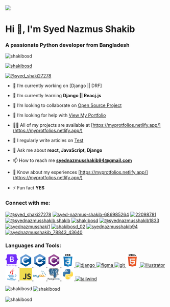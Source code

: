 <img src="https://arturssmirnovs.github.io/github-profile-readme-generator/images/banner_img.png">
<h1 align="left">Hi 👋, I'm Syed Nazmus Shakib</h1>
<h3 align="left">A passionate Python developer from Bangladesh</h3>

<p align="left"> <img src="https://komarev.com/ghpvc/?username=shakibosd&label=Profile%20views&color=0e75b6&style=flat" alt="shakibosd" /> </p>

<p align="left"> <a href="https://github.com/ryo-ma/github-profile-trophy"><img src="https://github-profile-trophy.vercel.app/?username=shakibosd" alt="shakibosd" /></a> </p>

<p align="left"> <a href="https://twitter.com/@syed_shaki27278" target="blank"><img src="https://img.shields.io/twitter/follow/@syed_shaki27278?logo=twitter&style=for-the-badge" alt="@syed_shaki27278" /></a> </p>

- 🔭 I’m currently working on [Django || DRF]

- 🌱 I’m currently learning **Django || Reacj.js**

- 👯 I’m looking to collaborate on [Open Source Project](https://ride-sharing-back-end.vercel.app/)

- 🤝 I’m looking for help with [View My Portfolio](https://myprotfolios.netlify.app/)

- 👨‍💻 All of my projects are available at [https://myprotfolios.netlify.app/](https://myprotfolios.netlify.app/)

- 📝 I regularly write articles on [Test](Test)

- 💬 Ask me about **react, JavaScript, Django**

- 📫 How to reach me **syednazmusshakib94@gmail.com**

- 📄 Know about my experiences [https://myprotfolios.netlify.app/](https://myprotfolios.netlify.app/)

- ⚡ Fun fact **YES**

<h3 align="left">Connect with me:</h3>
<p align="left">
<a href="https://twitter.com/@syed_shaki27278" target="blank"><img align="center" src="https://raw.githubusercontent.com/rahuldkjain/github-profile-readme-generator/master/src/images/icons/Social/twitter.svg" alt="@syed_shaki27278" height="30" width="40" /></a>
<a href="https://linkedin.com/in/syed-nazmus-shakib-686985264" target="blank"><img align="center" src="https://raw.githubusercontent.com/rahuldkjain/github-profile-readme-generator/master/src/images/icons/Social/linked-in-alt.svg" alt="syed-nazmus-shakib-686985264" height="30" width="40" /></a>
<a href="https://stackoverflow.com/users/22098781" target="blank"><img align="center" src="https://raw.githubusercontent.com/rahuldkjain/github-profile-readme-generator/master/src/images/icons/Social/stack-overflow.svg" alt="22098781" height="30" width="40" /></a>
<a href="https://fb.com/@syednazmusshakib.shakib" target="blank"><img align="center" src="https://raw.githubusercontent.com/rahuldkjain/github-profile-readme-generator/master/src/images/icons/Social/facebook.svg" alt="@syednazmusshakib.shakib" height="30" width="40" /></a>
<a href="https://instagram.com/shakibosd" target="blank"><img align="center" src="https://raw.githubusercontent.com/rahuldkjain/github-profile-readme-generator/master/src/images/icons/Social/instagram.svg" alt="shakibosd" height="30" width="40" /></a>
<a href="https://www.youtube.com/c/@syednazmusshakib1833" target="blank"><img align="center" src="https://raw.githubusercontent.com/rahuldkjain/github-profile-readme-generator/master/src/images/icons/Social/youtube.svg" alt="@syednazmusshakib1833" height="30" width="40" /></a>
<a href="https://www.hackerrank.com/syednazmusshaki1" target="blank"><img align="center" src="https://raw.githubusercontent.com/rahuldkjain/github-profile-readme-generator/master/src/images/icons/Social/hackerrank.svg" alt="syednazmusshaki1" height="30" width="40" /></a>
<a href="https://codeforces.com/profile/shakibosd_02" target="blank"><img align="center" src="https://raw.githubusercontent.com/rahuldkjain/github-profile-readme-generator/master/src/images/icons/Social/codeforces.svg" alt="shakibosd_02" height="30" width="40" /></a>
<a href="https://www.leetcode.com/syednazmusshakib94" target="blank"><img align="center" src="https://raw.githubusercontent.com/rahuldkjain/github-profile-readme-generator/master/src/images/icons/Social/leet-code.svg" alt="syednazmusshakib94" height="30" width="40" /></a>
<a href="https://discord.gg/syednazmusshakib_78843_43640" target="blank"><img align="center" src="https://raw.githubusercontent.com/rahuldkjain/github-profile-readme-generator/master/src/images/icons/Social/discord.svg" alt="syednazmusshakib_78843_43640" height="30" width="40" /></a>
</p>

<h3 align="left">Languages and Tools:</h3>
<p align="left"> <a href="https://getbootstrap.com" target="_blank" rel="noreferrer"> <img src="https://raw.githubusercontent.com/devicons/devicon/master/icons/bootstrap/bootstrap-plain-wordmark.svg" alt="bootstrap" width="40" height="40"/> </a> <a href="https://www.cprogramming.com/" target="_blank" rel="noreferrer"> <img src="https://raw.githubusercontent.com/devicons/devicon/master/icons/c/c-original.svg" alt="c" width="40" height="40"/> </a> <a href="https://www.w3schools.com/cpp/" target="_blank" rel="noreferrer"> <img src="https://raw.githubusercontent.com/devicons/devicon/master/icons/cplusplus/cplusplus-original.svg" alt="cplusplus" width="40" height="40"/> </a> <a href="https://www.w3schools.com/cs/" target="_blank" rel="noreferrer"> <img src="https://raw.githubusercontent.com/devicons/devicon/master/icons/csharp/csharp-original.svg" alt="csharp" width="40" height="40"/> </a> <a href="https://www.w3schools.com/css/" target="_blank" rel="noreferrer"> <img src="https://raw.githubusercontent.com/devicons/devicon/master/icons/css3/css3-original-wordmark.svg" alt="css3" width="40" height="40"/> </a> <a href="https://www.djangoproject.com/" target="_blank" rel="noreferrer"> <img src="https://cdn.worldvectorlogo.com/logos/django.svg" alt="django" width="40" height="40"/> </a> <a href="https://www.figma.com/" target="_blank" rel="noreferrer"> <img src="https://www.vectorlogo.zone/logos/figma/figma-icon.svg" alt="figma" width="40" height="40"/> </a> <a href="https://git-scm.com/" target="_blank" rel="noreferrer"> <img src="https://www.vectorlogo.zone/logos/git-scm/git-scm-icon.svg" alt="git" width="40" height="40"/> </a> <a href="https://www.w3.org/html/" target="_blank" rel="noreferrer"> <img src="https://raw.githubusercontent.com/devicons/devicon/master/icons/html5/html5-original-wordmark.svg" alt="html5" width="40" height="40"/> </a> <a href="https://www.adobe.com/in/products/illustrator.html" target="_blank" rel="noreferrer"> <img src="https://www.vectorlogo.zone/logos/adobe_illustrator/adobe_illustrator-icon.svg" alt="illustrator" width="40" height="40"/> </a> <a href="https://www.java.com" target="_blank" rel="noreferrer"> <img src="https://raw.githubusercontent.com/devicons/devicon/master/icons/java/java-original.svg" alt="java" width="40" height="40"/> </a> <a href="https://developer.mozilla.org/en-US/docs/Web/JavaScript" target="_blank" rel="noreferrer"> <img src="https://raw.githubusercontent.com/devicons/devicon/master/icons/javascript/javascript-original.svg" alt="javascript" width="40" height="40"/> </a> <a href="https://www.mysql.com/" target="_blank" rel="noreferrer"> <img src="https://raw.githubusercontent.com/devicons/devicon/master/icons/mysql/mysql-original-wordmark.svg" alt="mysql" width="40" height="40"/> </a> <a href="https://www.postgresql.org" target="_blank" rel="noreferrer"> <img src="https://raw.githubusercontent.com/devicons/devicon/master/icons/postgresql/postgresql-original-wordmark.svg" alt="postgresql" width="40" height="40"/> </a> <a href="https://www.python.org" target="_blank" rel="noreferrer"> <img src="https://raw.githubusercontent.com/devicons/devicon/master/icons/python/python-original.svg" alt="python" width="40" height="40"/> </a> <a href="https://tailwindcss.com/" target="_blank" rel="noreferrer"> <img src="https://www.vectorlogo.zone/logos/tailwindcss/tailwindcss-icon.svg" alt="tailwind" width="40" height="40"/> </a> </p>

<p><img align="left" src="https://github-readme-stats.vercel.app/api/top-langs?username=shakibosd&show_icons=true&locale=en&layout=compact" alt="shakibosd" /></p>

<p>&nbsp;<img align="center" src="https://github-readme-stats.vercel.app/api?username=shakibosd&show_icons=true&locale=en" alt="shakibosd" /></p>

<p><img align="center" src="https://github-readme-streak-stats.herokuapp.com/?user=shakibosd&" alt="shakibosd" /></p>
